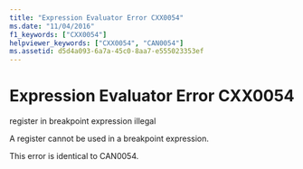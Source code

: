 ```yaml
---
title: "Expression Evaluator Error CXX0054"
ms.date: "11/04/2016"
f1_keywords: ["CXX0054"]
helpviewer_keywords: ["CXX0054", "CAN0054"]
ms.assetid: d5d4a093-6a7a-45c0-8aa7-e555023353ef
---
```

# Expression Evaluator Error CXX0054

register in breakpoint expression illegal

A register cannot be used in a breakpoint expression.

This error is identical to CAN0054.